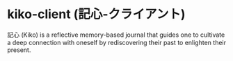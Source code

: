 # kiko-client (記心-クライアント)

記心 (Kiko) is a reflective memory-based journal that guides one to cultivate a deep connection with oneself by rediscovering their past to enlighten their present.
